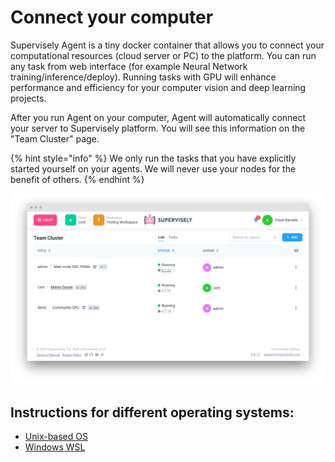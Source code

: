 # Connect your computer

Supervisely Agent is a tiny docker container that allows you to connect your computational resources (cloud server or PC) to the platform. You can run any task from web interface (for example Neural Network training/inference/deploy). Running tasks with GPU will enhance performance and efficiency for your computer vision and deep learning projects.

After you run Agent on your computer, Agent will automatically connect your server to Supervisely platform. You will see this information on the "Team Cluster" page.

{% hint style="info" %} We only run the tasks that you have explicitly started yourself on your agents. We will never use your nodes for the benefit of others. {% endhint %}

![Team Cluster](team-cluster.png)

## Instructions for different operating systems:

* [Unix-based OS](unix-based/unix-based.md)
* [Windows WSL](windows-wsl/windows-wsl.md)
